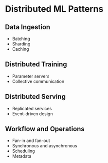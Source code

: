 # Distributed ML Patterns

## Data Ingestion
- Batching
- Sharding
- Caching

## Distributed Training
- Parameter servers
- Collective communication

## Distributed Serving
- Replicated services
- Event-driven design

## Workflow and Operations
- Fan-in and fan-out
- Synchronous and asynchronous
- Scheduling
- Metadata
